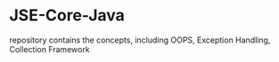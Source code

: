 # JSE-Core-Java
repository contains the  concepts, including OOPS, Exception Handling, Collection Framework
